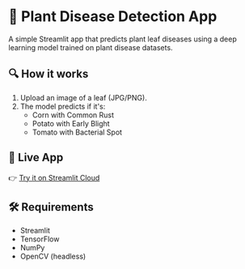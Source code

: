 # 🌿 Plant Disease Detection App

A simple Streamlit app that predicts plant leaf diseases using a deep learning model trained on plant disease datasets.

## 🔍 How it works

1. Upload an image of a leaf (JPG/PNG).
2. The model predicts if it's:
   - Corn with Common Rust
   - Potato with Early Blight
   - Tomato with Bacterial Spot

## 🚀 Live App

👉 [Try it on Streamlit Cloud](https://gt-plant-disease-prediction.streamlit.app/)

## 🛠️ Requirements

- Streamlit
- TensorFlow
- NumPy
- OpenCV (headless)
